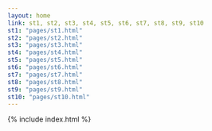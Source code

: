 ```yaml
---
layout: home
link: st1, st2, st3, st4, st5, st6, st7, st8, st9, st10
st1: "pages/st1.html"
st2: "pages/st2.html"
st3: "pages/st3.html"
st4: "pages/st4.html"
st5: "pages/st5.html"
st6: "pages/st6.html"
st7: "pages/st7.html"
st8: "pages/st8.html"
st9: "pages/st9.html"
st10: "pages/st10.html"
---
```


 {% include index.html %}

